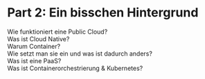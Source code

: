 # Part 2: Ein bisschen Hintergrund

Wie funktioniert eine Public Cloud?  
Was ist Cloud Native?  
Warum Container?  
Wie setzt man sie ein und was ist dadurch anders?  
Was ist eine PaaS?  
Was ist Containerorchestrierung & Kubernetes?


